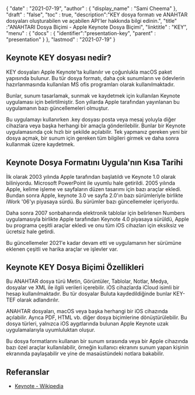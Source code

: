 {
  "date" : "2021-07-19",
  "author" : {
    "display_name" : "Sami Cheema"
},
  "draft" : "false",
  "toc" : true,
  "description":"KEY dosya formatı ve ANAHTAR dosyaları oluşturabilen ve açabilen API'ler hakkında bilgi edinin.",
  "title" :"ANAHTARI Dosya Biçimi - Apple Keynote Dosya Biçimi",
  "linktitle" : "KEY",
  "menu" : {
    "docs" : {
      "identifier":"presentation-key",
      "parent" : "presentation"
}
},
  "lastmod" : "2021-07-19"
}

## Keynote KEY dosyası nedir? ##

KEY dosyaları Apple Keynote'ta kullanılır ve çoğunlukla macOS paket yapısında bulunur. Bu tür dosya formatı, daha çok sunumların ve ödevlerin hazırlanmasında kullanılan MS ofis programları olarak kullanılmaktadır.

Bunlar, sunum tasarlamak, sunmak ve kaydetmek için kullanılan Keynote uygulaması için belirtilmiştir. Son yıllarda Apple tarafından yayınlanan bu uygulamanın bazı güncellemeleri olmuştur.

Bu uygulamayı kullanırken .key dosyası posta veya mesaj yoluyla diğer cihazlara veya başka herhangi bir amaçla gönderilebilir. Bunlar bir Keynote uygulamasında çok hızlı bir şekilde açılabilir. Tek yapmanız gereken yeni bir dosya açmak, bir sunum için gereken tüm bilgileri girmek ve daha sonra kullanmak üzere kaydetmek.


## Keynote Dosya Formatını Uygula'nın Kısa Tarihi

İlk olarak 2003 yılında Apple tarafından başlatıldı ve Keynote 1.0 olarak biliniyordu. Microsoft PowerPoint ile uyumlu hale getirildi. 2005 yılında Apple, kelime işleme ve sayfaların düzen tasarımı için bazı araçlar ekledi. Bundan sonra Apple, keynote 3.0 ve sayfa 2.0'ın bazı sürümleriyle birlikte iWork '06'yı piyasaya sürdü. Bu sürümler bazı güncellemeler içeriyordu.

Daha sonra 2007 sonbaharında elektronik tablolar için belirlenen Numbers uygulamasıyla birlikte Apple tarafından Keynote 4.0 piyasaya sürüldü, Apple bu programa çeşitli araçlar ekledi ve onu tüm iOS cihazları için eksiksiz ve ücretsiz hale getirdi.

Bu güncellemeler 2021'e kadar devam etti ve uygulamanın her sürümüne eklenen çeşitli ve harika araçlar ve işlevler var.

## Keynote KEY Dosya Biçimi Özellikleri

Bu ANAHTAR dosya türü Metin, Görüntüler, Tablolar, Notlar, Medya, dosyalar ve XML ile ilgili verileri içerebilir. iOS cihazlarda iCloud isimli bir hesap kullanılmaktadır. Bu tür dosyalar Buluta kaydedildiğinde bunlar KEY-TEF olarak adlandırılır.

ANAHTAR dosyaları, macOS veya başka herhangi bir iOS cihazında açılabilir. Ayrıca PDF, HTML vb. diğer dosya biçimlerine dönüştürülebilir. Bu dosya türleri, yalnızca iOS aygıtlarında bulunan Apple Keynote uzak uygulamalarıyla uyumluluktan oluşur.

Bu dosya formatlarını kullanan bir sunum sırasında veya bir Apple cihazında bazı özel araçlar kullanılabilir, örneğin kullanıcı ekranını sunum yapan kişinin ekranında paylaşabilir ve yine de masaüstündeki notlara bakabilir.

## Referanslar ##

* [Keynote - Wikipedia](https://en.wikipedia.org/wiki/Keynote_(presentation_software))

